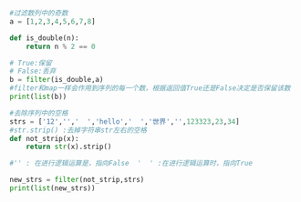 
<BlogInfo id="858" title="4.filter过滤函数" author="白日梦想猿" pv=0 read_times=0 pre_cost_time=0分21秒 category="高阶函数" tag_list="['高阶函数']" create_time="2020.05.25 13:52:09" update_time="2020.05.25 14:06:22" />

```python
#过滤数列中的奇数
a = [1,2,3,4,5,6,7,8]

def is_double(n):
    return n % 2 == 0

# True:保留
# False:丢弃
b = filter(is_double,a)
#filter和map一样会作用到序列的每一个数，根据返回值True还是False决定是否保留该数
print(list(b))

#去除序列中的空格
strs = ['12','','  ','hello','  ','世界','',123323,23,34]
#str.strip() :去掉字符串str左右的空格
def not_strip(x):
    return str(x).strip()

#'' : 在进行逻辑运算是，指向False  '  ' :在进行逻辑运算时，指向True

new_strs = filter(not_strip,strs)
print(list(new_strs))
```
